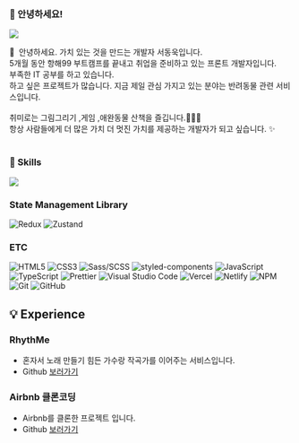 ### 🤞 안녕하세요!
<p>
  <a href="https://velog.io/@seonaru" target="_blank"><img src="https://img.shields.io/badge/Tech_Blog-DD0B78?style=flat-square&logo=GitHub%20Sponsors&logoColor=white"/></a>
</p>

<p>
  👋&nbsp; 안녕하세요. 가치 있는 것을 만드는 개발자 서동욱입니다.<br/>
 5개월 동안 항해99 부트캠프를 끝내고 취업을 준비하고 있는 프론트 개발자입니다.<br/>
  부족한 IT 공부를 하고 있습니다.<br/>
  하고 싶은 프로젝트가 많습니다. 지금 제일 관심 가지고 있는 분야는 반려동물 관련 서비스입니다.<br/><br/>
  취미로는 그림그리기 ,게임 ,애완동물 산책을 즐깁니다.🎨👾🐶 <br/>
  항상 사람들에게 더 많은 가치 더 멋진 가치를 제공하는 개발자가 되고 싶습니다. ✨ <br/><br/>
</p>


### 💪 Skills
<p>
  <img src="https://img.shields.io/badge/React-61DAFB?style=flat-square&logo=React&logoColor=black"/>

### State Management Library
![Redux](https://img.shields.io/badge/-Redux-764ABC?style=plastic&logo=redux&logoColor=white)
![Zustand](https://img.shields.io/badge/-Zustand-DA552F?style=plastic&logo=zulip&logoColor=white)
### ETC
![HTML5](https://img.shields.io/badge/-HTML5-E34F26?style=plastic&logo=html5&logoColor=white)
![CSS3](https://img.shields.io/badge/-CSS3-1572B6?style=plastic&logo=CSS3&logoColor=white)
![Sass/SCSS](https://img.shields.io/badge/-Sass/SCSS-CC6699?style=plastic&logo=Sass&logoColor=white)
![styled-components](https://img.shields.io/badge/-styled_components-DB7093?style=plastic&logo=Sass&logoColor=white)
![JavaScript](https://img.shields.io/badge/-JavaScript-F7DF1E?style=plastic&logo=Javascript&logoColor=white)
![TypeScript](https://img.shields.io/badge/-TypeScript-3178C6?style=plastic&logo=TypeScript&logoColor=white)
![Prettier](https://img.shields.io/badge/-Prettier-F7B93E?style=plastic&logo=Prettier&logoColor=white)
![Visual Studio Code](https://img.shields.io/badge/-Visual_Studio_Code-007ACC?style=plastic&logo=VisualStudioCode&logoColor=white)
![Vercel](https://img.shields.io/badge/-Vercel-000000?style=plastic&logo=Vercel&logoColor=white)
![Netlify](https://img.shields.io/badge/-Netlify-00C7B7?style=plastic&logo=Netlify&logoColor=white)
![NPM](https://img.shields.io/badge/-npm-CB3837?style=plastic&logo=npm&logoColor=white)
![Git](https://img.shields.io/badge/-Git-F05032?style=plastic&logo=Git&logoColor=white)
![GitHub](https://img.shields.io/badge/-GitHub-181717?style=plastic&logo=GitHub&logoColor=white)
</p>

## 💡 Experience
### RhythMe
- 혼자서 노래 만들기 힘든 가수랑 작곡가를 이어주는 서비스입니다.
- Github [보러가기](https://github.com/LegendOfTeam2/Front-end)
### Airbnb 클론코딩
- Airbnb를 클론한 프로젝트 입니다.
- Github [보러가기](https://github.com/hanghae-cloneweek5zo/FrontEnd2)

